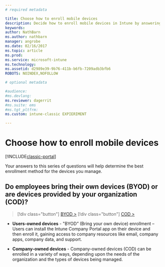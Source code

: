 ```yaml
---
# required metadata

title: Choose how to enroll mobile devices 
description: Decide how to enroll mobile devices in Intune by answering a few simple questions
keywords:
author: NathBarn
ms.author: nathbarn
manager: angrobe
ms.date: 02/16/2017
ms.topic: article
ms.prod:
ms.service: microsoft-intune
ms.technology:
ms.assetid: d2989e39-9b76-411b-b6fb-7209adb3bfb6
ROBOTS: NOINDEX,NOFOLLOW

# optional metadata

#audience:
#ms.devlang:
ms.reviewer: dagerrit
#ms.suite: ems
#ms.tgt_pltfrm:
ms.custom: intune-classic EXPIERIMENT

---
```


# Choose how to enroll mobile devices

[!INCLUDE[classic-portal](../includes/classic-portal.md)]

Your answers to this series of questions will help determine the best enrollment method for the devices you manage.

## **Do employees bring their own devices (BYOD) or are devices provided by your organization (COD)?**

> [!div class="button"]
[BYOD >](choose-how-to-enroll-devices2.md)
> [!div class="button"]
[COD >](choose-how-to-enroll-devices3.md)

- **Users-owned devices** - "BYOD” (Bring your own device) enrollment – Users can install the Intune Company Portal app on their device and then enroll it, gaining access to company resources like email, company apps, company data, and support.  

- **Company-owned devices** - Company-owned devices (COD) can be enrolled in a variety of ways, depending upon the needs of the organization and the types of devices being managed.
